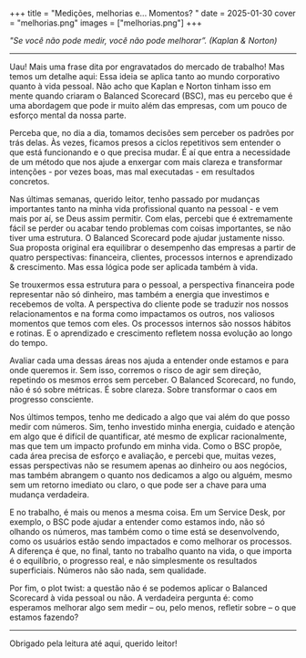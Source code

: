 +++
title = "Medições, melhorias e... Momentos? "
date = 2025-01-30
cover = "melhorias.png"
images = ["melhorias.png"]
+++
   
_"Se você não pode medir, você não pode melhorar”. (Kaplan & Norton)_
   
---

Uau! Mais uma frase dita por engravatados do mercado de trabalho! Mas temos um detalhe aqui: Essa ideia se aplica tanto ao mundo corporativo quanto à vida pessoal. Não acho que Kaplan e Norton tinham isso em mente quando criaram o Balanced Scorecard (BSC), mas eu percebo que é uma abordagem que pode ir muito além das empresas, com um pouco de esforço mental da nossa parte.

Perceba que, no dia a dia, tomamos decisões sem perceber os padrões por trás delas. Às vezes, ficamos presos a ciclos repetitivos sem entender o que está funcionando e o que precisa mudar. É aí que entra a necessidade de um método que nos ajude a enxergar com mais clareza e transformar intenções - por vezes boas, mas mal executadas - em resultados concretos.

Nas últimas semanas, querido leitor, tenho passado por mudanças importantes tanto na minha vida profissional quanto na pessoal - e vem mais por aí, se Deus assim permitir. Com elas, percebi que é extremamente fácil se perder ou acabar tendo problemas com coisas importantes, se não tiver uma estrutura. O Balanced Scorecard pode ajudar justamente nisso. Sua proposta original era equilibrar o desempenho das empresas a partir de quatro perspectivas: financeira, clientes, processos internos e aprendizado & crescimento. Mas essa lógica pode ser aplicada também à vida.

Se trouxermos essa estrutura para o pessoal, a perspectiva financeira pode representar não só dinheiro, mas também a energia que investimos e recebemos de volta. A perspectiva do cliente pode se traduzir nos nossos relacionamentos e na forma como impactamos os outros, nos valiosos momentos que temos com eles. Os processos internos são nossos hábitos e rotinas. E o aprendizado e crescimento refletem nossa evolução ao longo do tempo.

Avaliar cada uma dessas áreas nos ajuda a entender onde estamos e para onde queremos ir. Sem isso, corremos o risco de agir sem direção, repetindo os mesmos erros sem perceber. O Balanced Scorecard, no fundo, não é só sobre métricas. É sobre clareza. Sobre transformar o caos em progresso consciente.

Nos últimos tempos, tenho me dedicado a algo que vai além do que posso medir com números. Sim, tenho investido minha energia, cuidado e atenção em algo que é difícil de quantificar, até mesmo de explicar racionalmente, mas que tem um impacto profundo em minha vida. Como o BSC propõe, cada área precisa de esforço e avaliação, e percebi que, muitas vezes, essas perspectivas não se resumem apenas ao dinheiro ou aos negócios, mas também abrangem o quanto nos dedicamos a algo ou alguém, mesmo sem um retorno imediato ou claro, o que pode ser a chave para uma mudança verdadeira.

E no trabalho, é mais ou menos a mesma coisa. Em um Service Desk, por exemplo, o BSC pode ajudar a entender como estamos indo, não só olhando os números, mas também como o time está se desenvolvendo, como os usuários estão sendo impactados e como melhorar os processos. A diferença é que, no final, tanto no trabalho quanto na vida, o que importa é o equilíbrio, o progresso real, e não simplesmente os resultados superficiais. Números não são nada, sem qualidade.

Por fim, o plot twist: a questão não é se podemos aplicar o Balanced Scorecard à vida pessoal ou não. A verdadeira pergunta é: como esperamos melhorar algo sem medir – ou, pelo menos, refletir sobre – o que estamos fazendo?

---

Obrigado pela leitura até aqui, querido leitor!